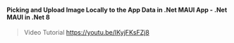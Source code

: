 #### Picking and Upload Image Locally to the App Data in .Net MAUI App - .Net MAUI in .Net 8 
> Video Tutorial https://youtu.be/IKyjFKsFZj8 

